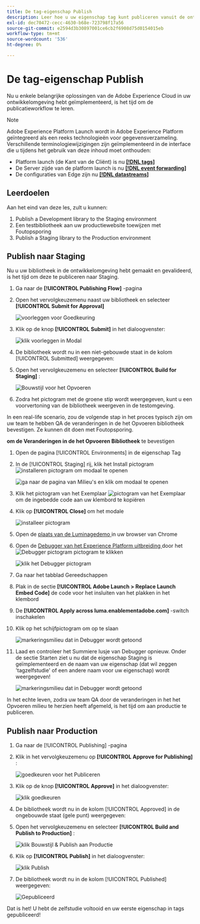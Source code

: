 ```yaml
---
title: De tag-eigenschap Publish
description: Leer hoe u uw eigenschap tag kunt publiceren vanuit de ontwikkelomgeving naar de omgeving voor staging en productie. Deze les maakt deel uit van de zelfstudie Experience Cloud implementeren in websites.
exl-id: dec70472-cecc-4630-b68e-723798f17a56
source-git-commit: e2594d3b30897001ce6cb2f6908d75d0154015eb
workflow-type: tm+mt
source-wordcount: '536'
ht-degree: 0%

---
```


# De tag-eigenschap Publish

Nu u enkele belangrijke oplossingen van de Adobe Experience Cloud in uw ontwikkelomgeving hebt geïmplementeerd, is het tijd om de publicatieworkflow te leren.

>[!NOTE]
>
>Adobe Experience Platform Launch wordt in Adobe Experience Platform geïntegreerd als een reeks technologieën voor gegevensverzameling. Verschillende terminologiewijzigingen zijn geïmplementeerd in de interface die u tijdens het gebruik van deze inhoud moet onthouden:
>
> * Platform launch (de Kant van de Cliënt) is nu **[[!DNL tags]](https://experienceleague.adobe.com/docs/experience-platform/tags/home.html?lang=nl)**
> * De Server zijde van de platform launch is nu **[[!DNL event forwarding]](https://experienceleague.adobe.com/docs/experience-platform/tags/event-forwarding/overview.html)**
> * De configuraties van Edge zijn nu **[[!DNL datastreams]](https://experienceleague.adobe.com/docs/experience-platform/edge/fundamentals/datastreams.html)**

## Leerdoelen

Aan het eind van deze les, zult u kunnen:

1. Publish a Development library to the Staging environment
1. Een testbibliotheek aan uw productiewebsite toewijzen met Foutopsporing
1. Publish a Staging library to the Production environment

## Publish naar Staging

Nu u uw bibliotheek in de ontwikkelomgeving hebt gemaakt en gevalideerd, is het tijd om deze te publiceren naar Staging.

1. Ga naar de **[!UICONTROL Publishing Flow]** -pagina

1. Open het vervolgkeuzemenu naast uw bibliotheek en selecteer **[!UICONTROL Submit for Approval]**

   ![ voorleggen voor Goedkeuring ](images/publishing-submitForApproval.png)

1. Klik op de knop **[!UICONTROL Submit]** in het dialoogvenster:

   ![ klik voorleggen in Modal ](images/publishing-submit.png)

1. De bibliotheek wordt nu in een niet-gebouwde staat in de kolom [!UICONTROL Submitted] weergegeven:

1. Open het vervolgkeuzemenu en selecteer **[!UICONTROL Build for Staging]** :

   ![ Bouwstijl voor het Opvoeren ](images/publishing-buildForStaging.png)

1. Zodra het pictogram met de groene stip wordt weergegeven, kunt u een voorvertoning van de bibliotheek weergeven in de testomgeving.

In een real-life scenario, zou de volgende stap in het proces typisch zijn om uw team te hebben QA de veranderingen in de het Opvoeren bibliotheek bevestigen. Ze kunnen dit doen met Foutopsporing.

**om de Veranderingen in de het Opvoeren Bibliotheek** te bevestigen

1. Open de pagina [!UICONTROL Environments] in de eigenschap Tag

1. In de [!UICONTROL Staging] rij, klik het Install pictogram ![ installeren pictogram ](images/launch-installIcon.png) om modaal te openen

   ![ ga naar de pagina van Milieu&#39;s en klik om modaal ](images/publishing-getStagingCode.png) te openen

1. Klik het pictogram van het Exemplaar ![ pictogram van het Exemplaar ](images/launch-copyIcon.png) om de ingebedde code aan uw klembord te kopiëren

1. Klik op **[!UICONTROL Close]** om het modale

   ![ installeer pictogram ](images/publishing-copyStagingCode.png)

1. Open de [ plaats van de Luminagedemo ](https://luma.enablementadobe.com/content/luma/us/en.html) in uw browser van Chrome

1. Open de [ Debugger van het Experience Platform uitbreiding ](https://chromewebstore.google.com/detail/adobe-experience-platform/bfnnokhpnncpkdmbokanobigaccjkpob) door het ![ Debugger pictogram ](images/icon-debugger.png) pictogram te klikken

   ![ klik het Debugger pictogram ](images/switchEnvironments-openDebugger.png)

1. Ga naar het tabblad Gereedschappen

1. Plak in de sectie **[!UICONTROL Adobe Launch > Replace Launch Embed Code]** de code voor het insluiten van het plakken in het klembord
1. De **[!UICONTROL Apply across luma.enablementadobe.com]** -switch inschakelen

1. Klik op het schijfpictogram om op te slaan

   ![ markeringsmilieu dat in Debugger ](images/switchEnvironments-debugger-save.png) wordt getoond

1. Laad en controleer het Summiere lusje van Debugger opnieuw. Onder de sectie Starten ziet u nu dat de eigenschap Staging is geïmplementeerd en de naam van uw eigenschap (dat wil zeggen &#39;tagzelfstudie&#39; of een andere naam voor uw eigenschap) wordt weergegeven!

   ![ markeringsmilieu dat in Debugger ](images/publishing-debugger-staging.png) wordt getoond

In het echte leven, zodra uw team QA door de veranderingen in het het Opvoeren milieu te herzien heeft afgemeld, is het tijd om aan productie te publiceren.

## Publish naar Production

1. Ga naar de [!UICONTROL Publishing] -pagina

1. Klik in het vervolgkeuzemenu op **[!UICONTROL Approve for Publishing]** :

   ![ goedkeuren voor het Publiceren ](images/publishing-approveForPublishing.png)

1. Klik op de knop **[!UICONTROL Approve]** in het dialoogvenster:

   ![ klik goedkeuren ](images/publishing-approve.png)

1. De bibliotheek wordt nu in de kolom [!UICONTROL Approved] in de ongebouwde staat (gele punt) weergegeven:

1. Open het vervolgkeuzemenu en selecteer **[!UICONTROL Build and Publish to Production]** :

   ![ klik Bouwstijl &amp; Publish aan Productie ](images/publishing-buildAndPublishToProduction.png)

1. Klik op **[!UICONTROL Publish]** in het dialoogvenster:

   ![ klik Publish ](images/publishing-publish.png)

1. De bibliotheek wordt nu in de kolom [!UICONTROL Published] weergegeven:

   ![ Gepubliceerd ](images/publishing-published.png)

Dat is het! U hebt de zelfstudie voltooid en uw eerste eigenschap in tags gepubliceerd!
